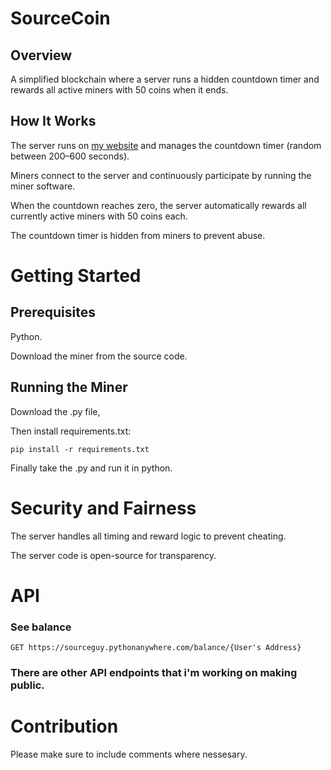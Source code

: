 # SourceCoin
## Overview

A simplified blockchain where a server runs a hidden countdown timer and rewards all active miners with 50 coins when it ends.

## How It Works
The server runs on [my website](sourceguy.pythonanywhere.com) and manages the countdown timer (random between 200–600 seconds).

Miners connect to the server and continuously participate by running the miner software.

When the countdown reaches zero, the server automatically rewards all currently active miners with 50 coins each.

The countdown timer is hidden from miners to prevent abuse.

# Getting Started
## Prerequisites
Python.

Download the miner from the source code.

## Running the Miner
Download the .py file,

Then install requirements.txt:

`pip install -r requirements.txt`

Finally take the .py and run it in python.

# Security and Fairness
The server handles all timing and reward logic to prevent cheating.

The server code is open-source for transparency.

# API

### See balance
`GET https://sourceguy.pythonanywhere.com/balance/{User's Address}`

### There are other API endpoints that i'm working on making public.


# Contribution
Please make sure to include comments where nessesary.
